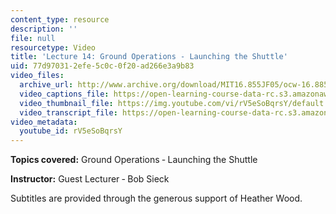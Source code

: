 ```yaml
---
content_type: resource
description: ''
file: null
resourcetype: Video
title: 'Lecture 14: Ground Operations - Launching the Shuttle'
uid: 77d97031-2efe-5c0c-0f20-ad266e3a9b83
video_files:
  archive_url: http://www.archive.org/download/MIT16.855JF05/ocw-16.885-27oct2005-220k.mp4
  video_captions_file: https://open-learning-course-data-rc.s3.amazonaws.com/16-885j-aircraft-systems-engineering-fall-2005/d45e112e8e635f8281e383009a80bf11_rV5eSoBqrsY.vtt
  video_thumbnail_file: https://img.youtube.com/vi/rV5eSoBqrsY/default.jpg
  video_transcript_file: https://open-learning-course-data-rc.s3.amazonaws.com/16-885j-aircraft-systems-engineering-fall-2005/c04db3ca23e3e3b6ae2cfe3036fdb6fd_rV5eSoBqrsY.pdf
video_metadata:
  youtube_id: rV5eSoBqrsY
---
```


**Topics covered:** Ground Operations ‑ Launching the Shuttle

**Instructor:** Guest Lecturer ‑ Bob Sieck

Subtitles are provided through the generous support of Heather Wood.